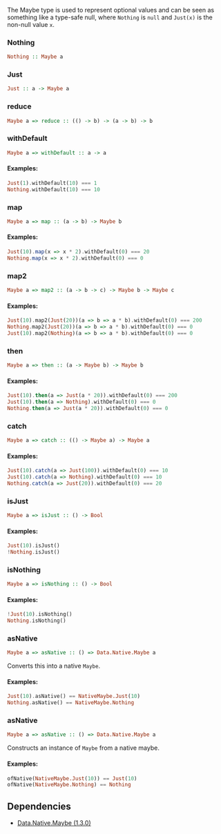 
The Maybe type is used to represent optional values and can be seen as something like a type-safe null, where
`Nothing` is `null` and `Just(x)` is the non-null value `x`.

### Nothing

```haskell
Nothing :: Maybe a
```


### Just

```haskell
Just :: a -> Maybe a
```


### reduce

```haskell
Maybe a => reduce :: (() -> b) -> (a -> b) -> b
```


### withDefault

```haskell
Maybe a => withDefault :: a -> a
```


#### Examples:

```haskell
Just(1).withDefault(10) === 1
Nothing.withDefault(10) === 10
```

### map

```haskell
Maybe a => map :: (a -> b) -> Maybe b
```


#### Examples:

```haskell
Just(10).map(x => x * 2).withDefault(0) === 20
Nothing.map(x => x * 2).withDefault(0) === 0
```

### map2

```haskell
Maybe a => map2 :: (a -> b -> c) -> Maybe b -> Maybe c
```


#### Examples:

```haskell
Just(10).map2(Just(20))(a => b => a * b).withDefault(0) === 200
Nothing.map2(Just(20))(a => b => a * b).withDefault(0) === 0
Just(10).map2(Nothing)(a => b => a * b).withDefault(0) === 0
```

### then

```haskell
Maybe a => then :: (a -> Maybe b) -> Maybe b
```


#### Examples:

```haskell
Just(10).then(a => Just(a * 20)).withDefault(0) === 200
Just(10).then(a => Nothing).withDefault(0) === 0
Nothing.then(a => Just(a * 20)).withDefault(0) === 0
```

### catch

```haskell
Maybe a => catch :: (() -> Maybe a) -> Maybe a
```


#### Examples:

```haskell
Just(10).catch(a => Just(100)).withDefault(0) === 10
Just(10).catch(a => Nothing).withDefault(0) === 10
Nothing.catch(a => Just(20)).withDefault(0) === 20
```

### isJust

```haskell
Maybe a => isJust :: () -> Bool
```


#### Examples:

```haskell
Just(10).isJust()
!Nothing.isJust()
```

### isNothing

```haskell
Maybe a => isNothing :: () -> Bool
```


#### Examples:

```haskell
!Just(10).isNothing()
Nothing.isNothing()
```

### asNative

```haskell
Maybe a => asNative :: () => Data.Native.Maybe a
```

Converts this into a native `Maybe`.

#### Examples:

```haskell
Just(10).asNative() == NativeMaybe.Just(10)
Nothing.asNative() == NativeMaybe.Nothing
```

### asNative

```haskell
Maybe a => asNative :: () => Data.Native.Maybe a
```

Constructs an instance of `Maybe` from a native maybe.

#### Examples:

```haskell
ofNative(NativeMaybe.Just(10)) == Just(10)
ofNative(NativeMaybe.Nothing) == Nothing
```


## Dependencies

* [Data.Native.Maybe (1.3.0)](https://github.com/graeme-lockley/mn-Data.Native.Maybe)